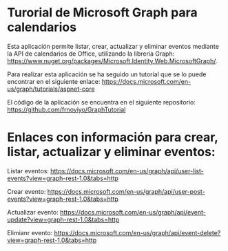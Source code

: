 # Turorial de Microsoft Graph para calendarios

Esta aplicación permite listar, crear, actualizar y eliminar eventos mediante la API de calendarios de Office, utilizando la libreria Graph: https://www.nuget.org/packages/Microsoft.Identity.Web.MicrosoftGraph/.

Para realizar esta aplicación se ha seguido un tutorial que se lo puede encontrar en el siguiente enlace: https://docs.microsoft.com/en-us/graph/tutorials/aspnet-core

El código de la aplicación se encuentra en el siguiente repositorio: https://github.com/frnoviyo/GraphTutorial

# Enlaces con información para crear, listar, actualizar y eliminar eventos:

  Listar eventos: https://docs.microsoft.com/en-us/graph/api/user-list-events?view=graph-rest-1.0&tabs=http
  
  Crear evento: https://docs.microsoft.com/en-us/graph/api/user-post-events?view=graph-rest-1.0&tabs=http
  
  Actualizar evento: https://docs.microsoft.com/en-us/graph/api/event-update?view=graph-rest-1.0&tabs=http
  
  Elimianr evento: https://docs.microsoft.com/en-us/graph/api/event-delete?view=graph-rest-1.0&tabs=http
